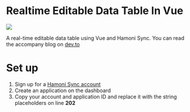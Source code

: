 # Realtime Editable Data Table In Vue

![](https://res.cloudinary.com/practicaldev/image/fetch/s--X7RFVHmF--/c_limit%2Cf_auto%2Cfl_progressive%2Cq_auto%2Cw_880/https://cdn.filestackcontent.com/1AiyzonTS2Sb5bOtfvLv)

A real-time editable data table using Vue and Hamoni Sync. You can read the accompany blog on [dev.to](https://dev.to/pmbanugo/how-to-build-a-real-time-editable-data-table-in-vuejs-1ed4)

# Set up
1. Sign up for a [Hamoni Sync account](dashboard.hamoni.tech)
2. Create an application on the dashboard
3. Copy your account and application ID and replace it with the string placeholders on line **202**
